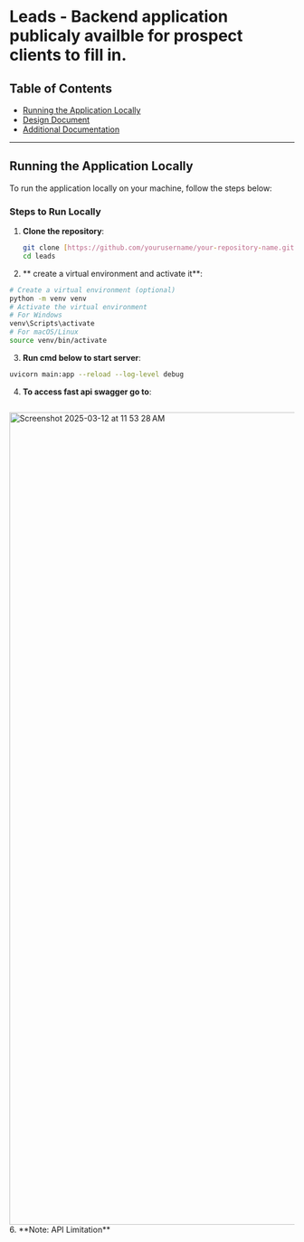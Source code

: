 # Leads - Backend application publicaly availble for prospect clients to fill in.

## Table of Contents

- [Running the Application Locally](#running-the-application-locally)
- [Design Document](#design-document)
- [Additional Documentation](#additional-documentation)

---

## Running the Application Locally

To run the application locally on your machine, follow the steps below:

### Steps to Run Locally

1. **Clone the repository**:

   ```bash
   git clone [https://github.com/yourusername/your-repository-name.git](https://github.com/Rediet8abere/leads.git)
   cd leads
   ```
 2. ** create a virtual environment and activate it**:

  ```bash
  # Create a virtual environment (optional)
  python -m venv venv
  # Activate the virtual environment
  # For Windows
  venv\Scripts\activate
  # For macOS/Linux
  source venv/bin/activate
  ```
 3. **Run cmd below to start server**:
  ```bash
  uvicorn main:app --reload --log-level debug
  ```
 4. **To access fast api swagger go to**:
   ```bash http://127.0.0.1:8000/docs
   ```
  <img width="1437" alt="Screenshot 2025-03-12 at 11 53 28 AM" src="https://github.com/user-attachments/assets/89082537-d07c-4cf1-aaae-aea0ad961bae" />
 6. **Note: API Limitation**
   
